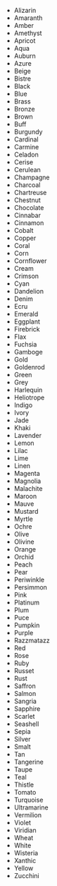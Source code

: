 * Alizarin
* Amaranth
* Amber
* Amethyst
* Apricot
* Aqua
* Auburn
* Azure
* Beige
* Bistre
* Black
* Blue
* Brass
* Bronze
* Brown
* Buff
* Burgundy
* Cardinal
* Carmine
* Celadon
* Cerise
* Cerulean
* Champagne
* Charcoal
* Chartreuse
* Chestnut
* Chocolate
* Cinnabar
* Cinnamon
* Cobalt
* Copper
* Coral
* Corn
* Cornflower
* Cream
* Crimson
* Cyan
* Dandelion
* Denim
* Ecru
* Emerald
* Eggplant
* Firebrick
* Flax
* Fuchsia
* Gamboge
* Gold
* Goldenrod
* Green
* Grey
* Harlequin
* Heliotrope
* Indigo
* Ivory
* Jade
* Khaki
* Lavender
* Lemon
* Lilac
* Lime
* Linen
* Magenta
* Magnolia
* Malachite
* Maroon
* Mauve
* Mustard
* Myrtle
* Ochre
* Olive
* Olivine
* Orange
* Orchid
* Peach
* Pear
* Periwinkle
* Persimmon
* Pink
* Platinum
* Plum
* Puce
* Pumpkin
* Purple
* Razzmatazz
* Red
* Rose
* Ruby
* Russet
* Rust
* Saffron
* Salmon
* Sangria
* Sapphire
* Scarlet
* Seashell
* Sepia
* Silver
* Smalt
* Tan
* Tangerine
* Taupe
* Teal
* Thistle
* Tomato
* Turquoise
* Ultramarine
* Vermilion
* Violet
* Viridian
* Wheat
* White
* Wisteria
* Xanthic
* Yellow
* Zucchini
